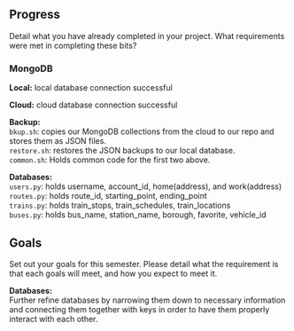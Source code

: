 ## Progress

Detail what you have already completed in your project. What requirements were met in completing these bits?

### MongoDB

**Local:** local database connection successful <br>

**Cloud:** cloud database connection successful <br>

**Backup:** <br>
`bkup.sh`: copies our MongoDB collections from the cloud to our repo and stores them as JSON files. <br>
`restore.sh`: restores the JSON backups to our local database. <br>
`common.sh`: Holds common code for the first two above. <br>

**Databases:** <br>
`users.py`: holds username, account_id, home(address), and work(address) <br>
`routes.py`: holds route_id, starting_point, ending_point <br>
`trains.py`: holds train_stops, train_schedules, train_locations <br>
`buses.py`: holds bus_name, station_name, borough, favorite, vehicle_id <br>

## Goals

Set out your goals for this semester. Please detail what the requirement is that each goals will meet, and how you expect to meet it.

**Databases:** <br>
Further refine databases by narrowing them down to necessary information and connecting them together with keys in order to have them properly interact with each other.
